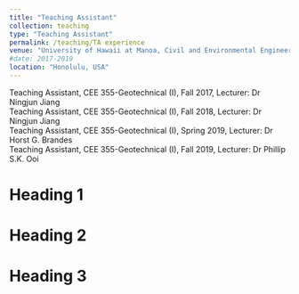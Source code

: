 ```yaml
---
title: "Teaching Assistant"
collection: teaching
type: "Teaching Assistant"
permalink: /teaching/TA experience
venue: "University of Hawaii at Manoa, Civil and Environmental Engineering Department"
#date: 2017-2019
location: "Honolulu, USA"
---
```


Teaching Assistant, CEE 355-Geotechnical (I), Fall 2017, Lecturer: Dr Ningjun Jiang <br>
Teaching Assistant, CEE 355-Geotechnical (I), Fall 2018, Lecturer: Dr Ningjun Jiang <br>
Teaching Assistant, CEE 355-Geotechnical (I), Spring 2019, Lecturer: Dr Horst G. Brandes <br>
Teaching Assistant, CEE 355-Geotechnical (I), Fall 2019, Lecturer: Dr Phillip S.K. Ooi <br>


Heading 1
======

Heading 2
======

Heading 3
======
